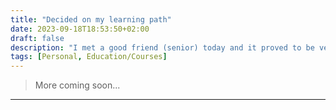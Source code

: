 ```yaml
---
title: "Decided on my learning path"
date: 2023-09-18T18:53:50+02:00
draft: false
description: "I met a good friend (senior) today and it proved to be very lucky! I have been thinking a lot about the things I should start learning... as in basics. He was kind enough to share some notes on CompTIA Security+ exam. It has a good structure and I will be using them as a guide"
tags: [Personal, Education/Courses]
---
```


> More coming soon...

-----